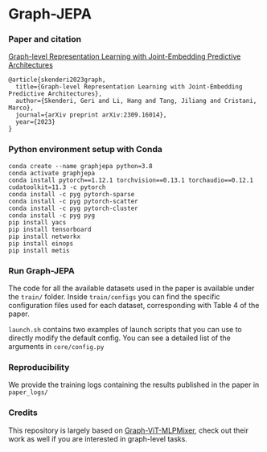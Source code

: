 # Graph-JEPA

### Paper and citation

[Graph-level Representation Learning with Joint-Embedding Predictive Architectures](https://arxiv.org/abs/2309.16014)

```
@article{skenderi2023graph,
  title={Graph-level Representation Learning with Joint-Embedding Predictive Architectures},
  author={Skenderi, Geri and Li, Hang and Tang, Jiliang and Cristani, Marco},
  journal={arXiv preprint arXiv:2309.16014},
  year={2023}
}
```

### Python environment setup with Conda

```
conda create --name graphjepa python=3.8
conda activate graphjepa
conda install pytorch==1.12.1 torchvision==0.13.1 torchaudio==0.12.1 cudatoolkit=11.3 -c pytorch
conda install -c pyg pytorch-sparse
conda install -c pyg pytorch-scatter
conda install -c pyg pytorch-cluster
conda install -c pyg pyg
pip install yacs
pip install tensorboard
pip install networkx
pip install einops
pip install metis
```

### Run Graph-JEPA

The code for all the available datasets used in the paper is available under the `train/` folder. Inside `train/configs` you can find the specific configuration files used for each dataset, corresponding with Table 4 of the paper.

`launch.sh` contains two examples of launch scripts that you can use to directly modify the default config. You can see a detailed list of the arguments in `core/config.py`

### Reproducibility

We provide the training logs containing the results published in the paper in `paper_logs/`

### Credits
This repository is largely based on [Graph-ViT-MLPMixer](https://github.com/XiaoxinHe/Graph-ViT-MLPMixer), check out their work as well if you are interested in graph-level tasks.
